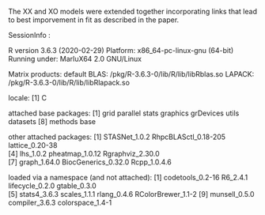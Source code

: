 The XX and XO models were extended together incorporating links that lead to best imporvement in fit as described in the paper. 

SessionInfo :

R version 3.6.3 (2020-02-29)
Platform: x86_64-pc-linux-gnu (64-bit)
Running under: MarIuX64 2.0 GNU/Linux

Matrix products: default
BLAS:   /pkg/R-3.6.3-0/lib/R/lib/libRblas.so
LAPACK: /pkg/R-3.6.3-0/lib/R/lib/libRlapack.so

locale:
[1] C

attached base packages:
[1] grid      parallel  stats     graphics  grDevices utils     datasets 
[8] methods   base     

other attached packages:
[1] STASNet_1.0.2        RhpcBLASctl_0.18-205 lattice_0.20-38     
[4] lhs_1.0.2            pheatmap_1.0.12      Rgraphviz_2.30.0    
[7] graph_1.64.0         BiocGenerics_0.32.0  Rcpp_1.0.4.6        

loaded via a namespace (and not attached):
 [1] codetools_0.2-16   R6_2.4.1           lifecycle_0.2.0    gtable_0.3.0      
 [5] stats4_3.6.3       scales_1.1.1       rlang_0.4.6        RColorBrewer_1.1-2
 [9] munsell_0.5.0      compiler_3.6.3     colorspace_1.4-1  
